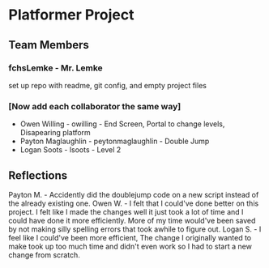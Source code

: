 # Platformer Project

## Team Members
### fchsLemke - Mr. Lemke
set up repo with readme, git config, and empty project files
### [Now add each collaborator the same way]
* Owen Willing - owilling - End Screen, Portal to change levels, Disapearing platform
* Payton Maglaughlin - peytonmaglaughlin - Double Jump
* Logan Soots - lsoots - Level 2

## Reflections

Payton M. - Accidently did the doublejump code on a new script instead of the already existing one.
Owen W. - I felt that I could've done better on this project. I felt like I made the changes well it just took a lot of time and I could have done it more efficiently. More of my time would've been saved by not making silly spelling errors that took awhile to figure out.
Logan S. - I feel like I could've been more efficient, The change I originally wanted to make took up too much time and didn't even work so I had to start a new change from scratch.

